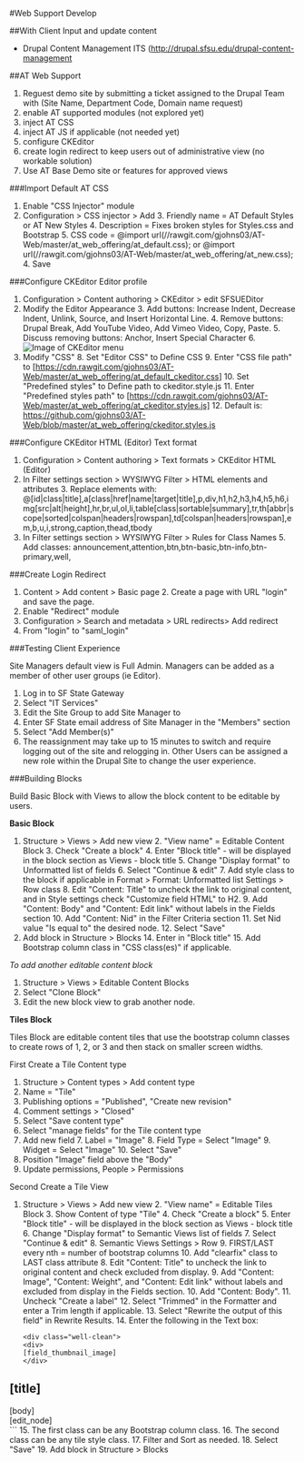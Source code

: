#Web Support Develop

##With Client
Input and update content
* Drupal Content Management ITS (http://drupal.sfsu.edu/drupal-content-management

##AT Web Support

1. Reguest demo site by submitting a ticket assigned to the Drupal Team with (Site Name, Department Code, Domain name request)
2. enable AT supported modules (not explored yet)
3. inject AT CSS
4. inject AT JS if applicable (not needed yet)
5. configure CKEditor
6. create login redirect to keep users out of administrative view (no workable solution)
7. Use AT Base Demo site or features for approved views

###Import Default AT CSS
1. Enable "CSS Injector" module
2. Configuration > CSS injector > Add
    3. Friendly name = AT Default Styles or AT New Styles
    4. Description = Fixes broken styles for Styles.css and Bootstrap
    5. CSS code = @import url(//rawgit.com/gjohns03/AT-Web/master/at_web_offering/at_default.css); or @import url(//rawgit.com/gjohns03/AT-Web/master/at_web_offering/at_new.css);
    4. Save

###Configure CKEditor Editor profile

1. Configuration > Content authoring > CKEditor > edit SFSUEDitor
2. Modify the Editor Appearance
    3. Add buttons: Increase Indent, Decrease Indent, Unlink, Source, and Insert Horizontal Line.
    4. Remove buttons: Drupal Break, Add YouTube Video, Add Vimeo Video, Copy, Paste.
    5. Discuss removing buttons: Anchor, Insert Special Character
    6. ![Image of CKEditor menu](https://wcmdemo7.sfsu.edu/academic/sites/wcmdemo7.sfsu.edu.academic/files/CKEditor%20Menu.jpg)
7. Modify "CSS" 
    8. Set "Editor CSS" to Define CSS
    9. Enter "CSS file path" to [https://cdn.rawgit.com/gjohns03/AT-Web/master/at_web_offering/at_default_ckeditor.css]
    10. Set "Predefined styles" to Define path to ckeditor.style.js
    11. Enter "Predefined styles path" to [https://cdn.rawgit.com/gjohns03/AT-Web/master/at_web_offering/at_ckeditor.styles.js]
        12. Default is: https://github.com/gjohns03/AT-Web/blob/master/at_web_offering/ckeditor.styles.js

###Configure CKEditor HTML (Editor) Text format

1. Configuration > Content authoring > Text formats > CKEditor HTML (Editor)
2. In Filter settings section > WYSIWYG Filter > HTML elements and attributes
    3. Replace elements with: @[id|class|title],a[class|href|name|target|title],p,div,h1,h2,h3,h4,h5,h6,img[src|alt|height],hr,br,ul,ol,li,table[class|sortable|summary],tr,th[abbr|scope|sorted|colspan|headers|rowspan],td[colspan|headers|rowspan],em,b,u,i,strong,caption,thead,tbody
4. In Filter settings section > WYSIWYG Filter > Rules for Class Names
    5. Add classes: announcement,attention,btn,btn-basic,btn-info,btn-primary,well,
    
###Create Login Redirect

1. Content > Add content > Basic page
    2. Create a page with URL "login" and save the page.
3. Enable "Redirect" module
4. Configuration > Search and metadata > URL redirects> Add redirect
5. From "login" to "saml_login"

###Testing Client Experience

Site Managers default view is Full Admin.  Managers can be added as a member of other user groups (ie Editor).

1. Log in to SF State Gateway
2. Select "IT Services"
3. Edit the Site Group to add Site Manager to 
4. Enter SF State email address of Site Manager in the "Members" section
5. Select "Add Member(s)"
6. The reassignment may take up to 15 minutes to switch and require logging out of the site and relogging in.
Other Users can be assigned a new role within the Drupal Site to change the user experience.

###Building Blocks

Build Basic Block with Views to allow the block content to be editable by users.

**Basic Block**

1. Structure > Views > Add new view
    2. "View name" = Editable Content Block
    3. Check "Create a block"
        4. Enter "Block title" - will be displayed in the block section as Views - block title
        5. Change "Display format" to Unformatted list of fields
        6. Select "Continue & edit"
    7. Add style class to the block if applicable in Format > Format: Unformatted list Settings > Row class
    8. Edit "Content: Title" to uncheck the link to original content, and in Style settings check "Customize field HTML" to H2.
    9. Add "Content: Body" and "Content: Edit link" without labels in the Fields section
    10. Add "Content: Nid" in the Filter Criteria section
        11. Set Nid value "Is equal to" the desired node.
    12. Select "Save"
13. Add block in Structure > Blocks
    14. Enter <none> in "Block title"
    15. Add Bootstrap column class in "CSS class(es)" if applicable.

*To add another editable content block*

1. Structure > Views > Editable Content Blocks
2. Select "Clone Block" 
3. Edit the new block view to grab another node.

**Tiles Block**

Tiles Block are editable content tiles that use the bootstrap column classes to create rows of 1, 2, or 3 and then stack on smaller screen widths.

First Create a Tile Content type

1. Structure > Content types > Add content type
2. Name = "Tile"
2. Publishing options = "Published", "Create new revision"
3. Comment settings > "Closed"
4. Select "Save content type"
5. Select "manage fields" for the Tile content type
6. Add new field
    7. Label = "Image"
    8. Field Type = Select "Image"
    9. Widget = Select "Image"
    10. Select "Save"
11. Position "Image" field above the "Body"
12. Update permissions, People > Permissions

Second Create a Tile View

1. Structure > Views > Add new view
    2. "View name" = Editable Tiles Block
    3. Show Content of type "Tile"
    4. Check "Create a block"
        5. Enter "Block title" - will be displayed in the block section as Views - block title
        6. Change "Display format" to Semantic Views list of fields
        7. Select "Continue & edit"
    8. Semantic Views Settings > Row
        9. FIRST/LAST every nth = number of bootstrap columns
        10. Add "clearfix" class to LAST class attribute
    8. Edit "Content: Title" to uncheck the link to original content and check excluded from display.
    9. Add "Content: Image", "Content: Weight", and "Content: Edit link" without labels and excluded from display in the Fields section.
    10. Add "Content: Body".
        11. Uncheck "Create a label"
        12. Select "Trimmed" in the Formatter and enter a Trim length if applicable.
        13. Select "Rewrite the output of this field" in Rewrite Results.
            14. Enter the following in the Text box:
    ```<div class="col-md-6">
    <div class="well-clean">
    <div>
    [field_thumbnail_image]
    </div>
<h2>[title]</h2>
<div>[body]</div>
<div>[edit_node]</div>
</div>
</div>```
            15. The first class can be any Bootstrap column class.
            16. The second class can be any tile style class.
    17. Filter and Sort as needed.
    18. Select "Save"
19. Add block in Structure > Blocks
  
